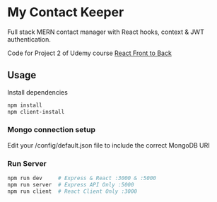 # My Contact Keeper

Full stack MERN contact manager with React hooks, context & JWT authentication.

Code for Project 2 of Udemy course [React Front to Back](https://www.udemy.com/course/modern-react-front-to-back/learn/lecture/14969916#questions)

## Usage

Install dependencies

```bash
npm install
npm client-install
```

### Mongo connection setup

Edit your /config/default.json file to include the correct MongoDB URI

### Run Server

```bash
npm run dev     # Express & React :3000 & :5000
npm run server  # Express API Only :5000
npm run client  # React Client Only :3000
```

